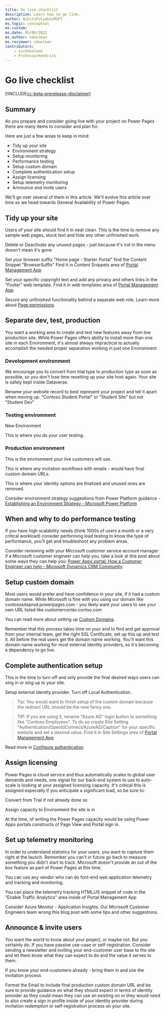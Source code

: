 ```yaml
---
title: Go live checklist
description: Learn how to go live.
author: NikitaPolyakovMSFT
ms.topic: conceptual
ms.custom: 
ms.date: 05/06/2022
ms.author: ndoelman
ms.reviewer: ndoelman
contributors:
    - nickdoelman
    - ProfessorKendrick
---
```


# Go live checklist

[!INCLUDE[cc-beta-prerelease-disclaimer](../includes/cc-beta-prerelease-disclaimer.md)]

## Summary

As you prepare and consider going live with your project on Power Pages there are many items to consider and plan for. 

Here are just a few areas to keep in mind:
 - Tidy up your site
 - Environment strategy
 - Setup monitoring 
 - Performance testing
 - Setup custom domain 
 - Complete authentication setup
 - Assign licensing 
 - Setup telemetry monitoring
 - Announce and invite users

We'll go over several of them in this article. We'll evolve this article over time as we head towards General Availability of Power Pages.

## Tidy up your site

Users of your site should find it in neat clean. This is the time to remove any sample web pages, stock text and hide any other unfinished work.

Delete or Deactivate any unused pages - just because it's not in the menu doesn't mean it's gone

Set your browser suffix "Home page - Starter Portal" find the Content Snippet "BrowserSuffix" Find it in Content Snippets area of [Portal Management App](../configure/portal-management-app.md)

Set your specific copyright text and add any privacy and others links in the "Footer" web template. Find it in web templates area of [Portal Management App](../configure/portal-management-app.md)

Secure any unfinished functionality behind a separate web role. Learn more about [Page permissions](../security/page-security.md)

## Separate dev, test, production

You want a working area to create and test new features away from live production site. While Power Pages offers ability to install more than one site in each Environment, it's almost always impractical to actually accomplish the needed proper separation working in just one Environment.

### Development environment 

We encourage you to convert from trial type to production type as soon as possible, so you don't lose time resetting up your site host again. Your site is safely kept inside Dataverse.

Rename your website record to best represent your project and tell it apart when moving up. "Contoso Student Portal" or "Student Site"  but not "Student Dev"

### Testing environment 

New Environment

This is where you do your user testing.

### Production environment 

This is the environment your live customers will use.

This is where any invitation workflows with emails - would have final custom domain URLs. 

This is where your identity options are finalized and unused ones are removed.

Consider environment strategy suggestions from Power Platform guidance - [Establishing an Environment Strategy - Microsoft Power Platform](/power-platform/guidance/adoption/environment-strategy)

## When and why to do performance testing

If you have high scalability needs (think 1000s of users a month or a very critical workload) consider performing load testing to know the type of performance, you'll get and troubleshoot any problem areas. 

Consider reviewing with your Microsoft customer service account manager if a Microsoft customer engineer can help you, take a look at this post about some ways they can help you: [Power Apps portal: How a Customer Engineer can help - Microsoft Dynamics CRM Community](https://community.dynamics.com/crm/b/crminthefield/posts/power-apps-portal-how-a-customer-engineer-can-help).

## Setup custom domain 
	
Most users would prefer and have confidence in your site, if it had a custom domain name. While Microsoft is fine with you using our domain like contosositeprod.powerpages.com - you likely want your users to see your own URL listed like customercenter.contso.com 

You can read more about setting up [Custom Domains](/power-apps/maker/portals/admin/add-custom-domain). 

Remember that this process takes time on your end to find and get approval from your internal team, get the right SSL Certificate, set up this up and test it. All before the real users get the domain name working. You'll want this domain name working for most external identity providers, so it's becoming a dependency to go live.

## Complete authentication setup

This is the time to turn off and only provide the final desired ways users can sing in or sing up to your site. 

Setup external identity provider. Turn off Local Authentication. 

> Tip: You would want to finish setup of the custom domain because the redirect URL should be the new fancy one. 

> TIP: If you are using it, rename "Azure AD" login button to something like "Contoso Employees". To do so create Site Setting "Authentication/OpenIdConnect/AzureAD/Caption" for your specific website and set a desired value. Find it in Site Settings area of [Portal Management App](../configure/portal-management-app.md)

Read more in [Configure authentication](../security/configure-portal-authentication.md)

## Assign licensing 

Power Pages is cloud service and thus automatically scales to global user demands and needs, one signal for our back-end system to use to auto-scale is looking at your assigned licensing capacity. It's critical this is assigned especially if you anticipate a significant load, so be sure to:

Convert from Trial if not already done so <!--link-->

Assign capacity to Environment the site is in <!--link-->

At the time, of writing the Power Pages capacity would be using Power Apps portals constructs of Page View and Portal sign in. <!--link-->

## Set up telemetry monitoring

In order to understand statistics for your users, you want to capture them right at the launch. Remember you can't in future go back to measure something you didn't start to track. Microsoft doesn't provide an out of the box feature as part of Power Pages at this time. 

You can use any vendor who can do font-end web application telemetry and tracking and monitoring. 

You can place the telemetry tracking HTML/JS snippet of code in the "Enable Traffic Analytics" area inside of Portal Management App <!--link-->

Consider Azure Monitor - Application Insights. Our Microsoft Customer Engineers team wrong this blog post with some tips and other suggestions. <!--link-->

## Announce & invite users

You want the world to know about your project, or maybe not. But you certainly do. If you have passive use-case or self-registration. Consider sending a newsletter and inviting your end-customer user base to the site and let them know what they can expect to do and the value it serves to them.

If you know your end-customers already - bring them in and use the invitation process <!--link-->

Format the Email to include final production custom domain URL and be sure to provide guidance on what they should expect in terms of identity provider as they could mean they can use an existing on or they would need to also create a sign in profile inside of your identity provider during invitation redemption or self-registration process on your site. 


